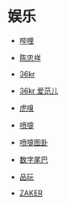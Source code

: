 # 娱乐


<div id = "首"></div>
<script src = "../js/首.js"></script>


* [哔哩](https://m.bilibili.com/)
* [陈忠祥](https://m.bilibili.com/space/238171819)


* [36kr](https://m.36kr.com/)
* [36kr 爱范儿](https://m.36kr.com/user/16637033)
* [虎嗅](https://m.huxiu.com/)


* [喷嚏](http://www.dapenti.com/blog/indexforweb.asp)
* [喷嚏图卦](http://www.dapenti.com/blog/blog.asp?name=xilei&subjectid=70)


* [数字尾巴](https://m.dgtle.com/)
* [品玩](https://www.pingwest.com/)


* [ZAKER](http://www.myzaker.com/)

